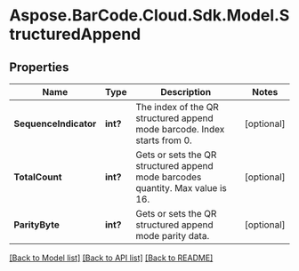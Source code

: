 # Aspose.BarCode.Cloud.Sdk.Model.StructuredAppend
## Properties

Name | Type | Description | Notes
------------ | ------------- | ------------- | -------------
**SequenceIndicator** | **int?** | The index of the QR structured append mode barcode. Index starts from 0. | [optional] 
**TotalCount** | **int?** | Gets or sets the QR structured append mode barcodes quantity. Max value is 16. | [optional] 
**ParityByte** | **int?** | Gets or sets the QR structured append mode parity data. | [optional] 

[[Back to Model list]](../README.md#documentation-for-models) [[Back to API list]](../README.md#documentation-for-api-endpoints) [[Back to README]](../README.md)

